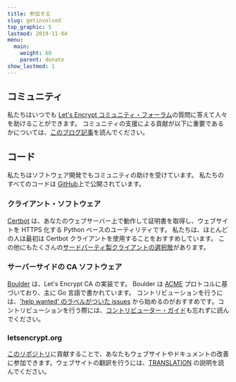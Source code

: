 ```yaml
---
title: 参加する
slug: getinvolved
top_graphic: 5
lastmod: 2019-11-04
menu:
  main:
    weight: 60
    parent: donate
show_lastmod: 1
---
```



## コミュニティ

私たちはいつでも [Let's Encrypt コミュニティ・フォーラム](https://community.letsencrypt.org/)の質問に答えて人々を助けることができます。 コミュニティの支援による貢献が以下に重要であるかについては、[このブログ記事](/2015/08/13/lets-encrypt-community-support.html)を読んでください。

## コード

私たちはソフトウェア開発でもコミュニティの助けを受けています。 私たちのすべてのコードは [GitHub](https://github.com/letsencrypt/)上で公開されています。

### クライアント・ソフトウェア

[Certbot](https://github.com/certbot/certbot) は、あなたのウェブサーバー上で動作して証明書を取得し、ウェブサイトを HTTPS 化する Python ベースのユーティリティです。 私たちは、ほとんどの人は最初は Certbot クライアントを使用することをおすすめしています。 この他にもたくさんの[サードパーティ製クライアントの選択肢](/docs/client-options)があります。

### サーバーサイドの CA ソフトウェア

[Boulder](https://github.com/letsencrypt/boulder) は、Let's Encrypt CA の実装です。 Boulder は [ACME](https://tools.ietf.org/html/rfc8555) プロトコルに基づいており、主に Go 言語で書かれています。 コントリビューションを行うには、['help wanted' のラベルがついた issues](https://github.com/letsencrypt/boulder/labels/help%20wanted) から始めるのがおすすめです。コントリビューションを行う際には、[コントリビューター・ガイド](https://github.com/letsencrypt/boulder/blob/main/CONTRIBUTING.md)も忘れずに読んでください。

### letsencrypt.org

[このリポジトリ](https://github.com/letsencrypt/website)に貢献することで、あなたもウェブサイトやドキュメントの改善に参加できます。ウェブサイトの翻訳を行うには、[TRANSLATION](https://crowdin.com/project/lets-encrypt-website) の説明を読んでください。
